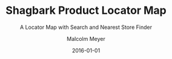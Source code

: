 ---
layout: project
title: Shagbark Product Locator Map
subtitle: A Locator Map with Search and Nearest Store Finder
author: Malcolm Meyer
img: projects-shagbark.png
date: 2016-01-01
tags:
  - leaflet
  - nodejs
  - google
  - turfjs
  - client projects
  - open source
categories: 
 - projects
 - featured
published: true
# Project Settings for new Projects Layout
project:
  -
    url: https://shagbarkmill.com/where-to-find-us/
    tech:
    - Node JS
    - Surge.sh
    - Turf
    - Leaflet
    - Google Sheets
    images: ["projects-shagbark"]
    client: "Shagbark"
    description: >-
      Using the original Mapbox JS store locator example as a starting point, the Shagbark map adds a couple of unique features including store text search and a nearest store locator. The project pulls data from a Google Sheet in NodeJS while building. This allows the client to easily update store locations and available products. Custom icons with the client logo are used to mark store locations. An open source version of this store locator is available on [GitHub](https://github.com/reyemtm/leaflet-store-locator).
---